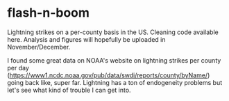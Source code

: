 # flash-n-boom
Lightning strikes on a per-county basis in the US. Cleaning code available here. Analysis and figures will hopefully be uploaded in November/December.


I found some great data on NOAA's website on lightning strikes per county per day (https://www1.ncdc.noaa.gov/pub/data/swdi/reports/county/byName/) going back like, super far. Lightning has a ton of endogeneity problems but let's see what kind of trouble I can get into.


